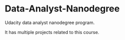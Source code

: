 # Data-Analyst-Nanodegree

Udacity data analyst nanodegree program.

It has multiple projects related to this course.
